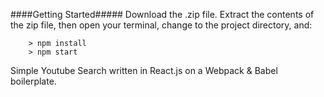 ####Getting Started#####
Download the .zip file.  Extract the contents of the zip file, then open your terminal, change to the project directory, and:

```
	> npm install
	> npm start
```

Simple Youtube Search written in React.js on a Webpack & Babel boilerplate.
